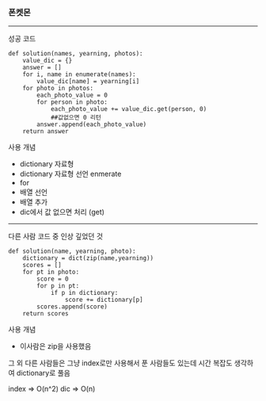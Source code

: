 ### 폰켓몬

---

성공 코드

```
def solution(names, yearning, photos):
    value_dic = {}
    answer = []
    for i, name in enumerate(names):
        value_dic[name] = yearning[i]
    for photo in photos:
        each_photo_value = 0
        for person in photo:
            each_photo_value += value_dic.get(person, 0)
            ##값없으면 0 리턴
        answer.append(each_photo_value)
    return answer
```

사용 개념

- dictionary 자료형
- dictionary 자료형 선언 enmerate
- for
- 배열 선언
- 배열 추가
- dic에서 값 없으면 처리 (get)

---

다른 사람 코드 중 인상 깊었던 것

```
def solution(name, yearning, photo):
    dictionary = dict(zip(name,yearning))
    scores = []
    for pt in photo:
        score = 0
        for p in pt:
            if p in dictionary:
                score += dictionary[p]
        scores.append(score)
    return scores
```

사용 개념

- 이사람은 zip을 사용했음

그 외 다른 사람들은 그냥 index로만 사용해서 푼 사람들도 있는데
시간 복잡도 생각하여 dictionary로 풀음

index => O(n^2)
dic => O(n)
